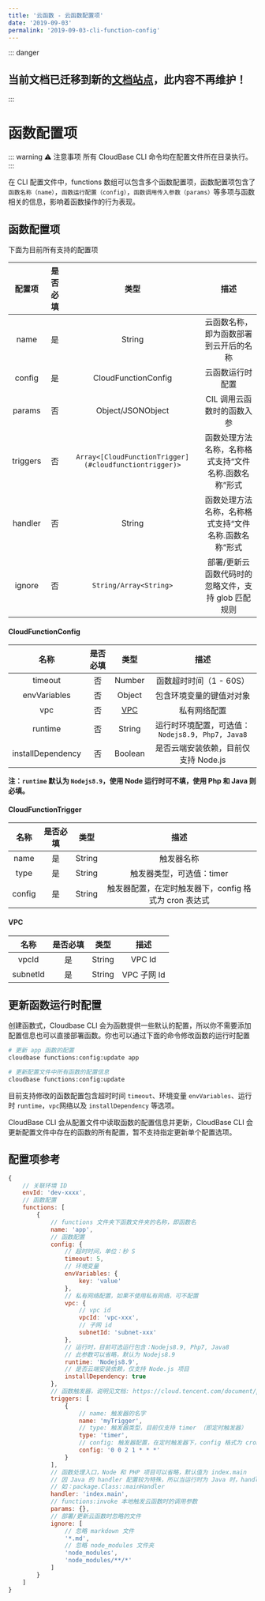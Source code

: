 ```yaml
---
title: '云函数 - 云函数配置项'
date: '2019-09-03'
permalink: '2019-09-03-cli-function-config'
---
```

::: danger
## 当前文档已迁移到新的[文档站点](https://docs.cloudbase.net/cli/intro.html)，此内容不再维护！
:::
# 函数配置项

::: warning ⚠️ 注意事项
所有 CloudBase CLI 命令均在配置文件所在目录执行。
:::

在 CLI 配置文件中，functions 数组可以包含多个函数配置项，函数配置项包含了`函数名称（name）`，`函数运行配置（config）`，`函数调用传入参数（params）`等多项与函数相关的信息，影响着函数操作的行为表现。

## 函数配置项

下面为目前所有支持的配置项

|  配置项  | 是否必填 |                          类型                          |                         描述                          |
| :------: | :------: | :----------------------------------------------------: | :---------------------------------------------------: |
|   name   |    是    |                         String                         |        云函数名称，即为函数部署到云开后的名称         |
|  config  |    是    |                  CloudFunctionConfig                   |                   云函数运行时配置                    |
|  params  |    否    |                   Object/JSONObject                    |              CIL 调用云函数时的函数入参               |
| triggers |    否    | `Array<[CloudFunctionTrigger](#cloudfunctiontrigger)>` | 函数处理方法名称，名称格式支持“文件名称.函数名称”形式 |
| handler  |    否    |                         String                         | 函数处理方法名称，名称格式支持“文件名称.函数名称”形式 |
|  ignore  |    否    |                 `String/Array<String>`                 |  部署/更新云函数代码时的忽略文件，支持 glob 匹配规则  |

#### CloudFunctionConfig

|       名称        | 是否必填 |    类型     |                       描述                        |
| :---------------: | :------: | :---------: | :-----------------------------------------------: |
|      timeout      |    否    |   Number    |              函数超时时间（1 - 60S）              |
|   envVariables    |    否    |   Object    |             包含环境变量的键值对对象              |
|        vpc        |    否    | [VPC](#vpc) |                   私有网络配置                    |
|      runtime      |    否    |   String    | 运行时环境配置，可选值： `Nodejs8.9, Php7, Java8` |
| installDependency |    否    |   Boolean   |       是否云端安装依赖，目前仅支持 Node.js        |

**注：`runtime` 默认为 `Nodejs8.9`，使用 Node 运行时可不填，使用 Php 和 Java 则必填。**

#### CloudFunctionTrigger

|  名称  | 是否必填 |  类型  |                         描述                          |
| :----: | :------: | :----: | :---------------------------------------------------: |
|  name  |    是    | String |                      触发器名称                       |
|  type  |    是    | String |               触发器类型，可选值：timer               |
| config |    是    | String | 触发器配置，在定时触发器下，config 格式为 cron 表达式 |

#### VPC

|   名称   | 是否必填 |  类型  |    描述     |
| :------: | :------: | :----: | :---------: |
|  vpcId   |    是    | String |   VPC Id    |
| subnetId |    是    | String | VPC 子网 Id |

## 更新函数运行时配置

创建函数式，Cloudbase CLI 会为函数提供一些默认的配置，所以你不需要添加配置信息也可以直接部署函数。你也可以通过下面的命令修改函数的运行时配置

```sh
# 更新 app 函数的配置
cloudbase functions:config:update app

# 更新配置文件中所有函数的配置信息
cloudbase functions:config:update
```

目前支持修改的函数配置包含超时时间 `timeout`、环境变量 `envVariables`、运行时 `runtime`，`vpc`网络以及 `installDependency` 等选项。

CloudBase CLI 会从配置文件中读取函数的配置信息并更新，CloudBase CLI 会更新配置文件中存在的函数的所有配置，暂不支持指定更新单个配置选项。

## 配置项参考

```js
{
    // 关联环境 ID
    envId: 'dev-xxxx',
    // 函数配置
    functions: [
        {
            // functions 文件夹下函数文件夹的名称，即函数名
            name: 'app',
            // 函数配置
            config: {
                // 超时时间，单位：秒 S
                timeout: 5,
                // 环境变量
                envVariables: {
                    key: 'value'
                },
                // 私有网络配置，如果不使用私有网络，可不配置
                vpc: {
                    // vpc id
                    vpcId: 'vpc-xxx',
                    // 子网 id
                    subnetId: 'subnet-xxx'
                },
                // 运行时，目前可选运行包含：Nodejs8.9, Php7, Java8
                // 此参数可以省略，默认为 Nodejs8.9
                runtime: 'Nodejs8.9',
                // 是否云端安装依赖，仅支持 Node.js 项目
                installDependency: true
            },
            // 函数触发器，说明见文档: https://cloud.tencent.com/document/product/876/32314
            triggers: [
                {
                    // name: 触发器的名字
                    name: 'myTrigger',
                    // type: 触发器类型，目前仅支持 timer （即定时触发器）
                    type: 'timer',
                    // config: 触发器配置，在定时触发器下，config 格式为 cron 表达式
                    config: '0 0 2 1 * * *'
                }
            ],
            // 函数处理入口，Node 和 PHP 项目可以省略，默认值为 index.main
            // 因 Java 的 handler 配置较为特殊，所以当运行时为 Java 时，handler 不能省略
            // 如：package.Class::mainHandler
            handler: 'index.main',
            // functions:invoke 本地触发云函数时的调用参数
            params: {},
            // 部署/更新云函数时忽略的文件
            ignore: [
                // 忽略 markdown 文件
                '*.md',
                // 忽略 node_modules 文件夹
                'node_modules',
                'node_modules/**/*'
            ]
        }
    ]
}
```
